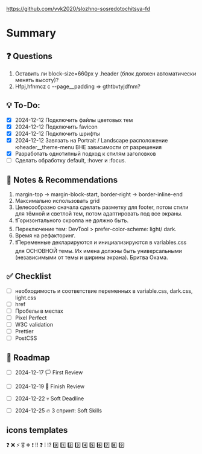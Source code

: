 https://github.com/vvk2020/slozhno-sosredotochitsya-fd

# Summary

## ❓ Questions
1. Оставить ли block-size=660px у .header (блок должен автоматически менять высоту)?
2. Hfpj,hfnmcz c --page__padding => gthtbvtyjdfnm?

## 💡 To-Do:
- [x] 2024-12-12 Подключить файлы цветовых тем
- [x] 2024-12-12 Подключить favicon
- [x] 2024-12-12 Подключить шрифты
- [x] 2024-12-12 Завязать на Portrait / Landscape расположение юheader__theme-menu ВНЕ зависимости от разрешения
- [x] Разработать однотипный подход к стилям заголовков
- [ ] Сделать обработку default, :hover и :focus.

## 📌 Notes & Recommendations
1. margin-top -> margin-block-start, border-right -> border-inline-end
2. Максимально использовать grid
3. Целесообразно сначала сделать разметку для footer, потом стили для тёмной и светлой тем, потом адаптировать под все экраны.
4. ❗Горизонтального скролла не должно быть.
5. Переключение тем: DevTool > prefer-color-scheme: light/ dark.
6. Время на рефакторинг.
7. ❗Переменные декларируются и инициализируются в variables.css для ОСНОВНОЙ темы. Их имена должны быть универсальными (независимыми от темы и ширины экрана). Бритва Окама.

## ✅ Checklist
- [ ] необходимость и соответствие переменных в variable.css, dark.css, light.css
- [ ] href <a></a>
- [ ] Пробелы в местах <a></a>
- [ ] Pixel Perfect
- [ ] W3C validation
- [ ] Prettier
- [ ] PostCSS

## 📅 Roadmap
- [ ] 2024-12-17 🏳️ First Review
- [ ] 2024-12-19 🏁 Finish Review
- [ ] 2024-12-22 💀 Soft Deadline
- [ ] 2024-12-25 🔥 3 спринт: Soft Skills


## icons templates
❓ ❌ ⚡ 🎖️ ❄ ❗ ‼️ ❓ ❕ ⁉️ 0️⃣ 1️⃣ 2️⃣ 3️⃣ 4️⃣ 5️⃣ 6️⃣ 7️⃣ 8️⃣ 9️⃣